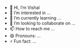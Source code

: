 - 👋 Hi, I’m Vishal 
- 👀 I’m interested in ...
- 🌱 I’m currently learning ...
- 💞️ I’m looking to collaborate on ...
- 📫 How to reach me ...
- 😄 Pronouns: ...
- ⚡ Fun fact: ...

<!---
SparkCoreV/SparkCoreV is a ✨ special ✨ repository because its `README.md` (this file) appears on your GitHub profile.
You can click the Preview link to take a look at your changes.
--->
